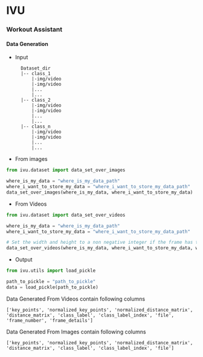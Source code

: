 # IVU
### Workout Assistant 

#### Data Generation

- Input 


        Dataset_dir
        |-- class_1
            |-img/video
            |-img/video
            |...
            |...
        |-- class_2
            |-img/video
            |-img/video
            |...
            |...
        |-- class_n
            |-img/video
            |-img/video
            |...
            |...


- From images
  
```python
from ivu.dataset import data_set_over_images

where_is_my_data = "where_is_my_data_path"
where_i_want_to_store_my_data = "where_i_want_to_store_my_data_path"
data_set_over_images(where_is_my_data, where_i_want_to_store_my_data)
```


- From Videos

```python
from ivu.dataset import data_set_over_videos

where_is_my_data = "where_is_my_data_path"
where_i_want_to_store_my_data = "where_i_want_to_store_my_data_path"

# Set the width and height to a non negative integer if the frame has to be resized
data_set_over_videos(where_is_my_data, where_i_want_to_store_my_data, width=-1, height=-1)
```

- Output

```python
from ivu.utils import load_pickle

path_to_pickle = "path_to_pickle"
data = load_pickle(path_to_pickle)
```

Data Generated From Videos contain following columns

`['key_points', 'normalized_key_points', 'normalized_distance_matrix', 'distance_matrix', 'class_label', 'class_label_index', 'file', 'frame_number', 'frame_details']`

Data Generated From Images contain following columns

`['key_points', 'normalized_key_points', 'normalized_distance_matrix', 'distance_matrix', 'class_label', 'class_label_index', 'file']`


